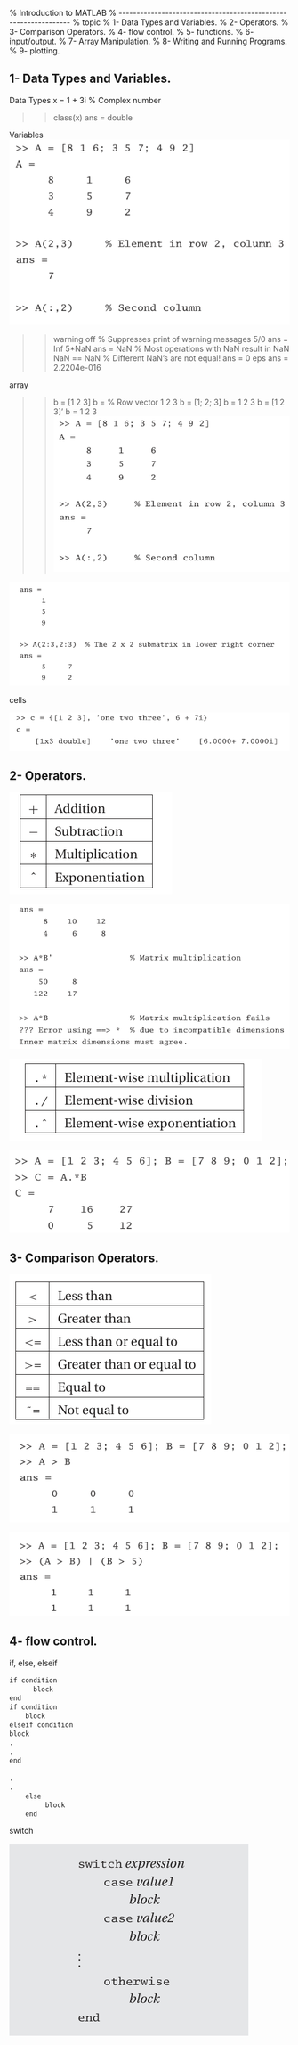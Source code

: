 %  Introduction to MATLAB
% ----------------------------------------------------------------
% topic
% 1- Data Types and Variables.
% 2- Operators.
% 3- Comparison Operators.
% 4- flow control.
% 5- functions.
% 6- input/output.
% 7- Array Manipulation.
% 8- Writing and Running Programs.
% 9- plotting.

## 1- Data Types and Variables. ##


 Data Types
  x = 1 + 3i % Complex number
 >> class(x)
 ans =
 double

 Variables
![alt text](picture\image-1.png)
 >> warning off % Suppresses print of warning messages
 >> 5/0
 ans =
 Inf
 >> 5*NaN
 ans =
 NaN
 % Most operations with NaN result in NaN
 >> NaN == NaN % Different NaN’s are not equal!
 ans =
 0
 >> eps
 ans =
 2.2204e-016

 array
  >> b = [1 2 3]
 b =
 % Row vector
 1 2 3
 >> b = [1; 2; 3]
 b =
 1
 2
 3
  >> b = [1 2 3]’
 b =
 1
 2
 3
 ![alt text](picture/image-1.png)

 ![alt text](picture/image-2.png)

 cells 

 ![alt text](picture/image-3.png)



## 2- Operators. ##

![alt text](picture/image-4.png)

![alt text](picture/image-5.png)

![alt text](picture/image-6.png)

![alt text](picture/image-7.png)

## 3- Comparison Operators. ##

![alt text](picture/image-8.png)

![alt text](picture/image-9.png)

![alt text](picture/image-10.png)

## 4- flow control. ##
if, else, elseif
   
    if condition 
          block
    end
    if condition
        block
    elseif condition
    block
    .
    .
    end

    .
    .
        else
             block
        end
switch 

![alt text](picture/image-11.png)
